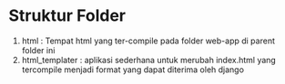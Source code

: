 # Struktur Folder

1. html             : Tempat html yang ter-compile pada folder web-app di parent folder ini
2. html_templater   : aplikasi sederhana untuk merubah index.html yang tercompile menjadi format yang dapat diterima oleh django

